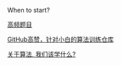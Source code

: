 When to start?

[高频题目](https://codetop.cc/home)

[GitHub高赞，针对小白的算法训练仓库](https://mp.weixin.qq.com/s/QcwpBM2Xcu1W1exXYTJT0Q)

[关于算法, 我们该学什么?](https://ruby-china.org/topics/16750)

